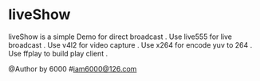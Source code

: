 # liveShow
liveShow is a simple Demo for direct broadcast .
Use live555 for live broadcast .
Use v4l2 for video capture .
Use x264 for encode yuv to 264 .
Use ffplay to build play client .

@Author by 6000 
#iam6000@126.com 
